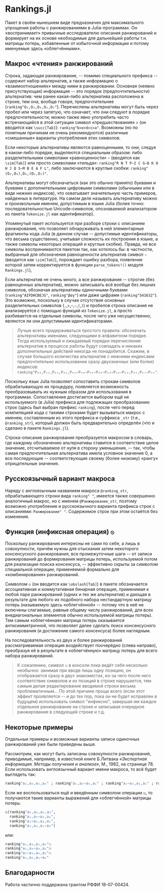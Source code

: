 ﻿# Rankings.jl

Пакет в своём нынешнем виде предназначен для максимального упрощения работы
с ранжированиями в Julia-программах. Он «воспринимает» привычные исследователю описания
ранжирований и формирует на их основе необходимые для дальнейшей работы т.н. матрицы
потерь, избавленные от избыточной информации и потому именуемые здесь «облегчёнными».


## Макрос «чтения» ранжирований

Строка, задающая ранжирование, -- помимо специального префикса -- содержит набор
альтернатив, а также информацию о «взаимоотношениях» между ними в ранжировании.
Основная (неявно присутствующая) информация -- это порядок (предпочтительности)
альтернатив: чем ранее какая-либо альтернатива расположена в строке, тем она, вообще
говоря, предпочтительнее (`ranking"O₂,O₃,O₄,O₁,O₅"`). Перечислены альтернативы могут быть
через пробел или через запятую, что означает, что они следуют в порядке предпочтительности;
можно также явно употребить часто встречающийся в этой ситуации символ «предшествования» `≻`
(он вводится как `\succ[Tab]`): `ranking"b≻e≻d≻c≻a"`. Возможны (но по понятным причинам
не очень рекомендуются) различные «смешанные» варианты употребления этих символов.

Если некоторые альтернативы являются равноценными, то они, следуя в каком-либо порядке,
выделяются специальным образом: либо разделительными символами «равноценности» `∼`
(вводятся как `\sim[Tab]`) или просто символами «тильда»: `ranking"R N T P∼I C G∼D K O H J Q S∼M B E A F L"`,
либо заключаются в круглые скобки: `ranking"(O₂,O₃),O₄,(O₁,O₅)"`.

Альтернативы могут обозначаться (как это обычно принято) буквами и буквами с дополнительными
цифровыми символами (обычными или в виде нижних индексов), что охватывает значительную
часть примеров, найденных в литературе. На самом деле называть альтернативу
можно и произвольным именем, допустимым в языке Julia (более точно: последовательностью
Unicode-символов, опознаваемой анализатором из пакета `Tokenize.jl` как идентификатор).

Упомянутый пакет используется при разборе строки с описанием ранжирования, что позволяет
обнаруживать в ней элементарные фрагменты кода Julia (в данном случае -- допустимые
идентификаторы, что весьма существенно, учитывая сложность их построения в языке, а также
символы некоторых операций и круглые скобки). Правда, не все символы воспринимаются пакетом
так, как хотелось бы: в частности, выбранный для обозначения равноценности альтернатив
символ `∼` (вводится как `\sim[Tab]`), порождает ошибку разбора, появление которой затем
корректируется в функции `parse_tokens!()` модуля `Rankings.jl`), 

Если альтернатив не очень много, а все ранжирования -- строгие (без равноценных альтернатив), можно записывать всё вообще без лишних символов, обозначая альтернативы одиночными буквами
(`ranking"AIFDHCBEJG"`, `ranking"βαγ"`) или даже цифрами (`ranking"541632"`).
Это возможно, поскольку в случае отсутствия основных разделительных символов
(`,`,`≻`,`~`,`∼`,`(`,`)`) и пробелов строка описания не анализируется с помощью функций
из `Tokenize.jl`, а просто разбивается на отдельные символы, после чего уже несущественно,
являются ли они допустимыми идентификаторами.

> Лучше всего придерживаться простого правила: обозначать альтернативы именами,
> следующими в алфавитном порядке. Тогда используемый и ожидаемый порядки перечисления
> альтернатив в процессе работы будут совпадать и никаких дополнительных действий
> никогда не понадобится. Скажем, в случае большого количества альтернатив с нижними
> индексами предпочтительно использование сразу двухзначных (или более) индексов:
> `ranking"P₀₈,P₁₁,P₀₃,P₀₂,P₀₁∼P₀₄∼P₀₅∼P₀₆∼P₁₀∼P₁₂∼P₁₃,P₀₉,P₀₇∼P₁₄"`.

Поскольку язык Julia позволяет сопоставить строкам символов обрабатывающую их процедуру,
появляется возможность преобразовывать их нужным образом для использования в программах.
Сопоставление достигается выбором ещё не используемого (в Julia) префикса
для подлежащих преобразованию строк (здесь был выбран префикс `ranking`),
после чего перед компиляцией кода с такими строками будет вызываться макрос
с именем, составленным из этого префикса и суффикса `_str` (т.е., `@ranking_str`),
который должен быть предварительно определён (что и сделано в пакете `Rankings.jl`).

Строка-описание ранжирования преобразуется макросом в словарь, где каждому обозначению
альтернативы ставится в соответствие целое значение, отсчитываемое от нуля
в сторону уменьшения, -- так, чтобы самая предпочтительная альтернатива имела
условное значение 0, а все последующие -- соответствующие своему (более низкому)
«рангу» отрицательные значения.


## Русскоязычный вариант макроса

Наряду с англоязычным названием макроса `@ranking_str`, обрабатывающего строки вида
`ranking" "`, имеется также совершенно аналогичный макрос, но с именем `@Ранжирование_str`,
поэтому возможно употребление и русскоязычного варианта префикса строк с описаниями:
`Ранжирование" "`. Содержимое строк при этом остаётся без изменения.


## Функция (инфиксная операция) `⦸`

Поскольку ранжирования интересны не сами по себе, а лишь в совокупности, причём
нужны для отыскания затем некоторого консенсусного ранжирования, все промежуточные
шаги -- от записи ранжирований до формирования матрицы потерь, используемой потом
для реализации поиска консенсуса, -- эффективно скрыты за символом специальной операции,
применяемой формально для «комбинирования» ранжирований.

Символом `⦸` (он вводится как `\obslash[Tab]`) в пакете обозначается ассоциативная
и коммутативная бинарная операция, применимая к любой паре ранжирований (одних и
тех же альтернатив) и дающая в результате для любого их подобного набора нестандартную
матрицу потерь (называемую здесь «облегчённой» -- потому что в неё не включены слагаемые,
равные общему числу ранжирований, для всех внедиагональных элементов обычно используемой
матрицы потерь). Тем самым «облегчённая» матрица потерь оказывается антисимметричной,
что позволяет далее сделать поиск консенсусного ранжирования (и достижение самого
консенсуса) более наглядным.

На последовательность из двух и более ранжирований рассматриваемая операция воздействует
поочерёдно (слева направо), преобразуя её в результате в «облегчённую» матрицу потерь
для всего набора ранжирований.

> К сожалению, символ `⦸` в консоли пока ведёт себя несколько необычно: занимая
> при вводе лишь одну позицию, он отображается сразу в двух знакоместах, из-за чего
> после него соответствие символов и их позиций в строке нарушается, тем самым делая
> редактирование вводимой строки весьма проблематичным... По этой причине проще всего
> (если этот эффект проявляется -- и до тех пор, пока он не будет исправлен в будущем)
> использовать символ "инфиксно", завершая им каждое отдельное ранжирование на строке
> и записывая очередное ранжирование в следующей строке и т.д.


## Некоторые примеры

Отдельные примеры и возможные варианты записи одиночных ранжирований уже были приведены выше.

Рассмотрим, как могут быть записаны совокупности ранжирований, приводимые, например, в известной книге Б.Литвака *«Экспертная информация. Методы получения и анализа»*, М., 1982, на странице 78.
Если использовать англоязычный вариант имени макроса, то всё будет выглядеть так: 
```julia
ranking"a₂,a₄,a₁,a₃" ; ranking"a₁,a₃∼a₄,a₂" ; ranking"a₂∼a₃,a₄,a₁" ; ranking"a₃,a₂,a₁∼a₄"
```
Если же воспользоваться ещё и введённым символом операции `⦸`, то получаются такие
варианты выражений для «облегчённой» матрицы потерь:
```julia
⦸(ranking"a₂,a₄,a₁,a₃",
  ranking"a₁,a₃∼a₄,a₂",
  ranking"a₂∼a₃,a₄,a₁",
  ranking"a₃,a₂,a₁∼a₄")
```
или:
```julia
ranking"a₂,a₄,a₁,a₃"⦸
ranking"a₁,a₃∼a₄,a₂"⦸
ranking"a₂∼a₃,a₄,a₁"⦸
ranking"a₃,a₂,a₁∼a₄"
```

## Благодарности

Работа частично поддержана грантом РФФИ 18-07-00424.
